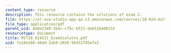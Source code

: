 ```yaml
---
content_type: resource
description: This resource contains the solutions of exam 2.
file: https://ol-ocw-studio-app-qa.s3.amazonaws.com/courses/18-024-multivariable-calculus-with-theory-spring-2011/fa10e18646dd2ab9265656432745efa3_MIT18_024S11_Exam2solutns.pdf
file_type: application/pdf
parent_uid: 848e2349-1b4c-cf6c-b521-de651bdd013d
resourcetype: Document
title: MIT18_024S11_Exam2solutns.pdf
uid: fa10e186-46dd-2ab9-2656-56432745efa3
---
```

